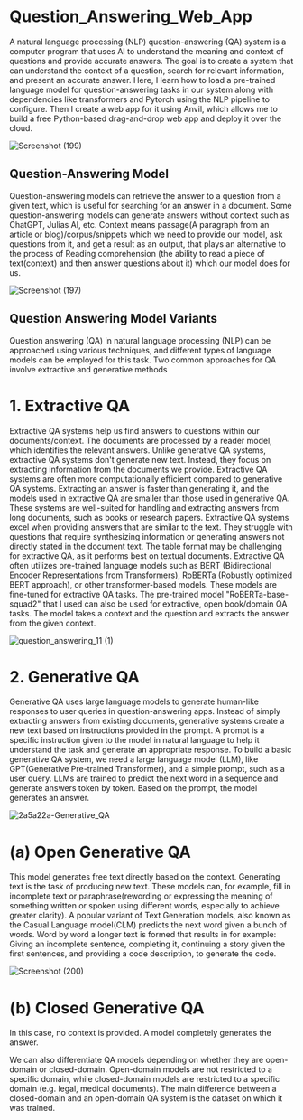 # Question_Answering_Web_App

A natural language processing (NLP) question-answering (QA) system is a computer program that uses AI to understand the meaning and context of questions and provide accurate answers. The goal is to create a system that can understand the context of a question, search for relevant information, and present an accurate answer. Here, I learn how to load a pre-trained language model for question-answering tasks in our system along with dependencies like transformers and Pytorch using the NLP pipeline to configure. Then I create a web app for it using Anvil, which allows me to build a free Python-based drag-and-drop web app and deploy it over the cloud. 


![Screenshot (199)](https://github.com/CoderNitu/Question_Answering_Web_App/assets/87817227/35e66140-2343-4460-be25-0907b033f5cd)


## Question-Answering Model

Question-answering models can retrieve the answer to a question from a given text, which is useful for searching for an answer in a document. Some question-answering models can generate answers without context such as ChatGPT, Julias AI, etc. Context means passage(A paragraph from an article or blog)/corpus/snippets which we need to provide our model, ask questions from it, and get a result as an output, that plays an alternative to the process of Reading comprehension (the ability to read a piece of text(context) and then answer questions about it) which our model does for us.

![Screenshot (197)](https://github.com/CoderNitu/Question_Answer_Web_App/assets/87817227/9c0b57ca-5ec7-46c8-b3d5-6180387f2be1)

## Question Answering Model Variants

Question answering (QA) in natural language processing (NLP) can be approached using various techniques, and different types of language models can be employed for this task. Two common approaches for QA involve extractive and generative methods

# 1. Extractive QA 

Extractive QA systems help us find answers to questions within our documents/context. The documents are processed by a reader model, which identifies the relevant answers. Unlike generative QA systems, extractive QA systems don't generate new text. Instead, they focus on extracting information from the documents we provide. Extractive QA systems are often more computationally efficient compared to generative QA systems. Extracting an answer is faster than generating it, and the models used in extractive QA are smaller than those used in generative QA. These systems are well-suited for handling and extracting answers from long documents, such as books or research papers. Extractive QA systems excel when providing answers that are similar to the text. They struggle with questions that require synthesizing information or generating answers not directly stated in the document text. The table format may be challenging for extractive QA, as it performs best on textual documents. Extractive QA often utilizes pre-trained language models such as BERT (Bidirectional Encoder Representations from Transformers), RoBERTa (Robustly optimized BERT approach), or other transformer-based models. These models are fine-tuned for extractive QA tasks. The pre-trained model "RoBERTa-base-squad2" that I used can also be used for extractive, open book/domain QA tasks. The model takes a context and the question and extracts the answer from the given context. 


![question_answering_11 (1)](https://github.com/CoderNitu/Question_Answering_Web_App/assets/87817227/1d0bf9f4-ad12-4ab5-b943-0494f0c2f3a6)

# 2. Generative QA

Generative QA uses large language models to generate human-like responses to user queries in question-answering apps. Instead of simply extracting answers from existing documents, generative systems create a new text based on instructions provided in the prompt. A prompt is a specific instruction given to the model in natural language to help it understand the task and generate an appropriate response. To build a basic generative QA system, we need a large language model (LLM), like GPT(Generative Pre-trained Transformer), and a simple prompt, such as a user query. LLMs are trained to predict the next word in a sequence and generate answers token by token. Based on the prompt, the model generates an answer.

![2a5a22a-Generative_QA](https://github.com/CoderNitu/Question_Answering_Web_App/assets/87817227/2b444ea3-87b8-4a4d-924a-336cfff420d1)

# (a) Open Generative QA

This model generates free text directly based on the context. Generating text is the task of producing new text. These models can, for example, fill in incomplete text or paraphrase(rewording or expressing the meaning of something written or spoken using different words, especially to achieve greater clarity). A popular variant of Text Generation models, also known as the Casual Language model(CLM) predicts the next word given a bunch of words. Word by word a longer text is formed that results in for example: Giving an incomplete sentence, completing it, continuing a story given the first sentences, and providing a code description, to generate the code.

![Screenshot (200)](https://github.com/CoderNitu/Question_Answering_Web_App/assets/87817227/af6ca4b0-aa60-4c3e-9b03-5362f391a0fc)

# (b) Closed Generative QA

In this case, no context is provided. A model completely generates the answer.


We can also differentiate QA models depending on whether they are open-domain or closed-domain. Open-domain models are not restricted to a specific domain, while closed-domain models are restricted to a specific domain (e.g. legal, medical documents). The main difference between a closed-domain and an open-domain QA system is the dataset on which it was trained.







